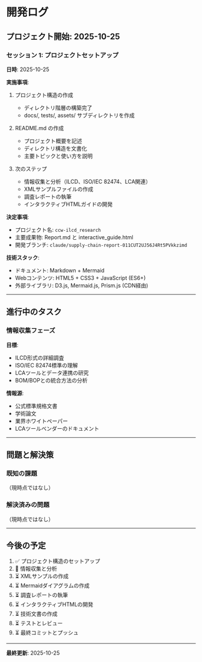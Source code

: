 # 開発ログ

## プロジェクト開始: 2025-10-25

### セッション 1: プロジェクトセットアップ

**日時**: 2025-10-25

**実施事項**:
1. プロジェクト構造の作成
   - ディレクトリ階層の構築完了
   - docs/, tests/, assets/ サブディレクトリを作成

2. README.md の作成
   - プロジェクト概要を記述
   - ディレクトリ構造を文書化
   - 主要トピックと使い方を説明

3. 次のステップ
   - 情報収集と分析（ILCD、ISO/IEC 82474、LCA関連）
   - XMLサンプルファイルの作成
   - 調査レポートの執筆
   - インタラクティブHTMLガイドの開発

**決定事項**:
- プロジェクト名: `ccw-ilcd_research`
- 主要成果物: Report.md と interactive_guide.html
- 開発ブランチ: `claude/supply-chain-report-011CUT2UJ56J4Rt5PVkkzimd`

**技術スタック**:
- ドキュメント: Markdown + Mermaid
- Webコンテンツ: HTML5 + CSS3 + JavaScript (ES6+)
- 外部ライブラリ: D3.js, Mermaid.js, Prism.js (CDN経由)

---

## 進行中のタスク

### 情報収集フェーズ

**目標**:
- ILCD形式の詳細調査
- ISO/IEC 82474標準の理解
- LCAツールとデータ連携の研究
- BOM/BOPとの統合方法の分析

**情報源**:
- 公式標準規格文書
- 学術論文
- 業界ホワイトペーパー
- LCAツールベンダーのドキュメント

---

## 問題と解決策

### 既知の課題

（現時点ではなし）

### 解決済みの問題

（現時点ではなし）

---

## 今後の予定

1. ✅ プロジェクト構造のセットアップ
2. 🔄 情報収集と分析
3. ⏳ XMLサンプルの作成
4. ⏳ Mermaidダイアグラムの作成
5. ⏳ 調査レポートの執筆
6. ⏳ インタラクティブHTMLの開発
7. ⏳ 技術文書の作成
8. ⏳ テストとレビュー
9. ⏳ 最終コミットとプッシュ

---

**最終更新**: 2025-10-25
